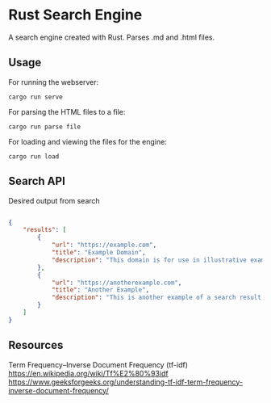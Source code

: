 # Rust Search Engine
A search engine created with Rust. Parses .md and .html files. 


## Usage

For running the webserver: <br>
```terminal
cargo run serve
```

For parsing the HTML files to a file: <br>
```terminal
cargo run parse file
```

For loading and viewing the files for the engine: <br>
```terminal
cargo run load
```

## Search API

Desired output from search 

```json

{
    "results": [
        {
            "url": "https://example.com",
            "title": "Example Domain",
            "description": "This domain is for use in illustrative examples in documents."
        },
        {
            "url": "https://anotherexample.com",
            "title": "Another Example",
            "description": "This is another example of a search result description."
        }
    ]
}


```

## Resources

Term Frequency–Inverse Document Frequency (tf-idf) <br>
https://en.wikipedia.org/wiki/Tf%E2%80%93idf <br>
https://www.geeksforgeeks.org/understanding-tf-idf-term-frequency-inverse-document-frequency/ <br>
